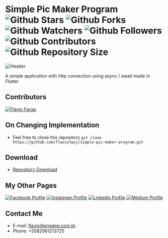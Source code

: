 # Simple Pic Maker Program ![Github Stars](https://img.shields.io/github/stars/flaviofpsj/simple-pic-maker-program.svg?label=Stars) ![Github Forks](https://img.shields.io/github/forks/flaviofpsj/simple-pic-maker-program.svg?label=Forks) ![Github Watchers](https://img.shields.io/github/watchers/flaviofpsj/simple-pic-maker-program.svg?label=Watchers) ![Github Followers](https://img.shields.io/github/followers/flaviofpsj.svg?label=Followers) ![Github Contributors](https://img.shields.io/github/contributors/flaviofpsj/simple-pic-maker-program.svg?label=Contributors) ![Github Repository Size](https://img.shields.io/github/repo-size/flaviofpsj/simple-pic-maker-program.svg?label=Size)

![Header](https://i.imgur.com/ifPj4OJ.png)

A simple application with http connection using async / await made in Flutter

## Contributors
<a href="https://github.com/flaviofpsj"><img src="https://i.imgur.com/TlK8zDB.png" title="Flávio Farias"></a>

## On Changing Implementation
+ Feel free to clone this repository `git clone https://github.com/flaviofpsj/simple-pic-maker-program.git`

## Download
+ [Repository Download](https://github.com/flaviofpsj/simple-pic-maker-program/archive/master.zip)

## My Other Pages
<a href="https://www.facebook.com/flaviofpsj"><img src="https://i.imgur.com/bHRTPvs.png" title="Facebook Profile"></a> <a href="https://www.instagram.com/flaviofpsj"><img src="https://i.imgur.com/VrYSoc0.png" title="Instagram Profile"></a> <a href="https://www.linkedin.com/in/flaviofpsj"><img src="https://i.imgur.com/ERL5FFt.png" title="Linkedin Profile"></a> <a href="https://www.medium.com/@flaviofpsj"><img src="https://i.imgur.com/UPR0HtK.png" title="Medium Profile"></a>

## Contact Me
+ E-mail: flavio@engapp.com.br
+ Phone: +5582991213725
